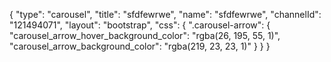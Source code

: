 {
    "type": "carousel",
    "title": "sfdfewrwe",
    "name": "sfdfewrwe",
    "channelId": "121494071",
    "layout": "bootstrap",
    "css": {
        ".carousel-arrow": {
            "carousel_arrow_hover_background_color": "rgba(26, 195, 55, 1)",
            "carousel_arrow_background_color": "rgba(219, 23, 23, 1)"
        }
    }
}